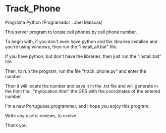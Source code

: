 # Track_Phone
Programa Python (Programador : Joel Malacas)

This server program to locate cell phones by cell phone number.

To begin with, if you don't even have python and the libraries installed and you're using windows, then run the "install_all.bat" file.

If you have python, but don't have the libraries, then just run the "install.bat" file.

Then, to run the program, run the file "track_phone.py" and enter the number. 

Then it will locate the number and save it in the .txt file and will generate in the html file:: "mylocation.html" the GPS with the coordinates of the entered number

I'm a new Portuguese programmer, and I hope you enjoy this program. 

Write any useful reviews, to evolve.

Thank you











